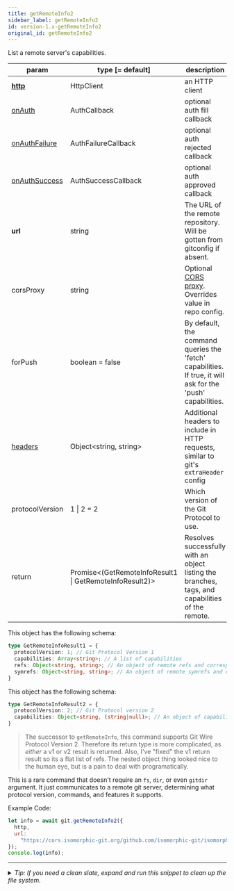 ```yaml
---
title: getRemoteInfo2
sidebar_label: getRemoteInfo2
id: version-1.x-getRemoteInfo2
original_id: getRemoteInfo2
---
```


List a remote server's capabilities.

| param                            | type [= default]                                              | description                                                                                                 |
| -------------------------------- | ------------------------------------------------------------- | ----------------------------------------------------------------------------------------------------------- |
| [**http**](./http)               | HttpClient                                                    | an HTTP client                                                                                              |
| [onAuth](./onAuth)               | AuthCallback                                                  | optional auth fill callback                                                                                 |
| [onAuthFailure](./onAuthFailure) | AuthFailureCallback                                           | optional auth rejected callback                                                                             |
| [onAuthSuccess](./onAuthSuccess) | AuthSuccessCallback                                           | optional auth approved callback                                                                             |
| **url**                          | string                                                        | The URL of the remote repository. Will be gotten from gitconfig if absent.                                  |
| corsProxy                        | string                                                        | Optional [CORS proxy](https://www.npmjs.com/%40isomorphic-git/cors-proxy). Overrides value in repo config.  |
| forPush                          | boolean = false                                               | By default, the command queries the 'fetch' capabilities. If true, it will ask for the 'push' capabilities. |
| [headers](./headers)             | Object\<string, string\>                                      | Additional headers to include in HTTP requests, similar to git's `extraHeader` config                       |
| protocolVersion                  | 1  &#124;  2 = 2                                              | Which version of the Git Protocol to use.                                                                   |
| return                           | Promise\<(GetRemoteInfoResult1 &#124; GetRemoteInfoResult2)\> | Resolves successfully with an object listing the branches, tags, and capabilities of the remote.            |

This object has the following schema:

```ts
type GetRemoteInfoResult1 = {
  protocolVersion: 1; // Git Protocol Version 1
  capabilities: Array<string>; // A list of capabilities
  refs: Object<string, string>; // An object of remote refs and corresponding SHA-1 object ids
  symrefs: Object<string, string>; // An object of remote symrefs and corresponding refs
}
```

This object has the following schema:

```ts
type GetRemoteInfoResult2 = {
  protocolVersion: 2; // Git Protocol version 2
  capabilities: Object<string, (string|null)>; // An object of capabilities represented as keys and values
}
```

> The successor to `getRemoteInfo`, this command supports Git Wire Protocol Version 2.
> Therefore its return type is more complicated, as *either* a v1 or v2 result is returned.
> Also, I've "fixed" the v1 return result so its a flat list of refs.
> The nested object thing looked nice to the human eye, but is a pain to deal with programatically.

This is a rare command that doesn't require an `fs`, `dir`, or even `gitdir` argument.
It just communicates to a remote git server, determining what protocol version, commands, and features it supports.

Example Code:

```js live
let info = await git.getRemoteInfo2({
  http,
  url:
    "https://cors.isomorphic-git.org/github.com/isomorphic-git/isomorphic-git.git"
});
console.log(info);
```


---

<details>
<summary><i>Tip: If you need a clean slate, expand and run this snippet to clean up the file system.</i></summary>

```js live
window.fs = new LightningFS('fs', { wipe: true })
window.pfs = window.fs.promises
console.log('done')
```
</details>

<script>
(function rewriteEditLink() {
  const el = document.querySelector('a.edit-page-link.button');
  if (el) {
    el.href = 'https://github.com/isomorphic-git/isomorphic-git/edit/main/src/api/getRemoteInfo2.js';
  }
})();
</script>